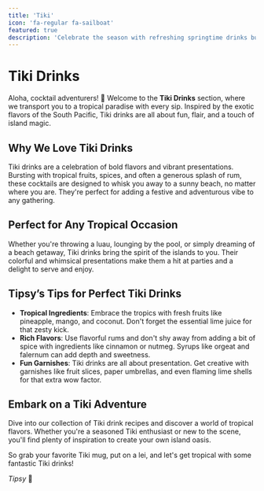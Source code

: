 ```yaml
---
title: 'Tiki'
icon: 'fa-regular fa-sailboat'
featured: true
description: 'Celebrate the season with refreshing springtime drinks bursting with fresh, vibrant flavors. Perfect for sunny days!'
---
```


# Tiki Drinks

Aloha, cocktail adventurers! 🌺 Welcome to the **Tiki Drinks** section, where we transport you to a tropical paradise with every sip. Inspired by the exotic flavors of the South Pacific, Tiki drinks are all about fun, flair, and a touch of island magic.

## Why We Love Tiki Drinks

Tiki drinks are a celebration of bold flavors and vibrant presentations. Bursting with tropical fruits, spices, and often a generous splash of rum, these cocktails are designed to whisk you away to a sunny beach, no matter where you are. They're perfect for adding a festive and adventurous vibe to any gathering.

## Perfect for Any Tropical Occasion

Whether you're throwing a luau, lounging by the pool, or simply dreaming of a beach getaway, Tiki drinks bring the spirit of the islands to you. Their colorful and whimsical presentations make them a hit at parties and a delight to serve and enjoy.

## Tipsy’s Tips for Perfect Tiki Drinks

-   **Tropical Ingredients**: Embrace the tropics with fresh fruits like pineapple, mango, and coconut. Don't forget the essential lime juice for that zesty kick.
-   **Rich Flavors**: Use flavorful rums and don't shy away from adding a bit of spice with ingredients like cinnamon or nutmeg. Syrups like orgeat and falernum can add depth and sweetness.
-   **Fun Garnishes**: Tiki drinks are all about presentation. Get creative with garnishes like fruit slices, paper umbrellas, and even flaming lime shells for that extra wow factor.

## Embark on a Tiki Adventure

Dive into our collection of Tiki drink recipes and discover a world of tropical flavors. Whether you're a seasoned Tiki enthusiast or new to the scene, you'll find plenty of inspiration to create your own island oasis.

So grab your favorite Tiki mug, put on a lei, and let's get tropical with some fantastic Tiki drinks!

_Tipsy_ 🥂
